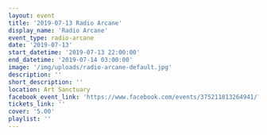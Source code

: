 ```yaml
---
layout: event
title: '2019-07-13 Radio Arcane'
display_name: 'Radio Arcane'
event_type: radio-arcane
date: '2019-07-13'
start_datetime: '2019-07-13 22:00:00'
end_datetime: '2019-07-14 03:00:00'
image: '/img/uploads/radio-arcane-default.jpg'
description: ''
short_description: ''
location: Art Sanctuary
facebook_event_link: 'https://www.facebook.com/events/375211813264941/?event_time_id=375211819931607'
tickets_link: ''
cover: '5.00'
playlist: ''
---
```

